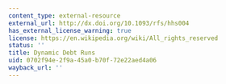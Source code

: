 ```yaml
---
content_type: external-resource
external_url: http://dx.doi.org/10.1093/rfs/hhs004
has_external_license_warning: true
license: https://en.wikipedia.org/wiki/All_rights_reserved
status: ''
title: Dynamic Debt Runs
uid: 0702f94e-2f9a-45a0-b70f-72e22aed4a06
wayback_url: ''
---
```

